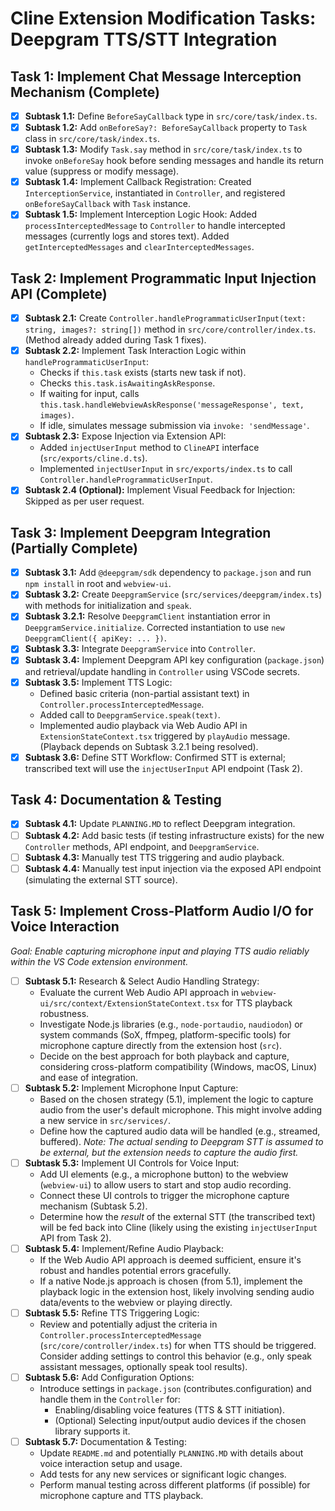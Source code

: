 # Cline Extension Modification Tasks: Deepgram TTS/STT Integration

## Task 1: Implement Chat Message Interception Mechanism (Complete)

*   [X] **Subtask 1.1:** Define `BeforeSayCallback` type in `src/core/task/index.ts`.
*   [X] **Subtask 1.2:** Add `onBeforeSay?: BeforeSayCallback` property to `Task` class in `src/core/task/index.ts`.
*   [X] **Subtask 1.3:** Modify `Task.say` method in `src/core/task/index.ts` to invoke `onBeforeSay` hook before sending messages and handle its return value (suppress or modify message).
*   [X] **Subtask 1.4:** Implement Callback Registration: Created `InterceptionService`, instantiated in `Controller`, and registered `onBeforeSayCallback` with `Task` instance.
*   [X] **Subtask 1.5:** Implement Interception Logic Hook: Added `processInterceptedMessage` to `Controller` to handle intercepted messages (currently logs and stores text). Added `getInterceptedMessages` and `clearInterceptedMessages`.

## Task 2: Implement Programmatic Input Injection API (Complete)

*   [X] **Subtask 2.1:** Create `Controller.handleProgrammaticUserInput(text: string, images?: string[])` method in `src/core/controller/index.ts`. (Method already added during Task 1 fixes).
*   [X] **Subtask 2.2:** Implement Task Interaction Logic within `handleProgrammaticUserInput`:
    *   Checks if `this.task` exists (starts new task if not).
    *   Checks `this.task.isAwaitingAskResponse`.
    *   If waiting for input, calls `this.task.handleWebviewAskResponse('messageResponse', text, images)`.
    *   If idle, simulates message submission via `invoke: 'sendMessage'`.
*   [X] **Subtask 2.3:** Expose Injection via Extension API:
    *   Added `injectUserInput` method to `ClineAPI` interface (`src/exports/cline.d.ts`).
    *   Implemented `injectUserInput` in `src/exports/index.ts` to call `Controller.handleProgrammaticUserInput`.
*   [X] **Subtask 2.4 (Optional):** Implement Visual Feedback for Injection: Skipped as per user request.

## Task 3: Implement Deepgram Integration (Partially Complete)

*   [X] **Subtask 3.1:** Add `@deepgram/sdk` dependency to `package.json` and run `npm install` in root and `webview-ui`.
*   [X] **Subtask 3.2:** Create `DeepgramService` (`src/services/deepgram/index.ts`) with methods for initialization and `speak`.
*   [X] **Subtask 3.2.1:** Resolve `DeepgramClient` instantiation error in `DeepgramService.initialize`. Corrected instantiation to use `new DeepgramClient({ apiKey: ... })`.
*   [X] **Subtask 3.3:** Integrate `DeepgramService` into `Controller`.
*   [X] **Subtask 3.4:** Implement Deepgram API key configuration (`package.json`) and retrieval/update handling in `Controller` using VSCode secrets.
*   [X] **Subtask 3.5:** Implement TTS Logic:
    *   Defined basic criteria (non-partial assistant text) in `Controller.processInterceptedMessage`.
    *   Added call to `DeepgramService.speak(text)`.
    *   Implemented audio playback via Web Audio API in `ExtensionStateContext.tsx` triggered by `playAudio` message. (Playback depends on Subtask 3.2.1 being resolved).
*   [X] **Subtask 3.6:** Define STT Workflow: Confirmed STT is external; transcribed text will use the `injectUserInput` API endpoint (Task 2).

## Task 4: Documentation & Testing

*   [X] **Subtask 4.1:** Update `PLANNING.MD` to reflect Deepgram integration.
*   [ ] **Subtask 4.2:** Add basic tests (if testing infrastructure exists) for the new `Controller` methods, API endpoint, and `DeepgramService`.
*   [ ] **Subtask 4.3:** Manually test TTS triggering and audio playback.
*   [ ] **Subtask 4.4:** Manually test input injection via the exposed API endpoint (simulating the external STT source).

## Task 5: Implement Cross-Platform Audio I/O for Voice Interaction

*Goal: Enable capturing microphone input and playing TTS audio reliably within the VS Code extension environment.*

*   [ ] **Subtask 5.1:** Research & Select Audio Handling Strategy:
    *   Evaluate the current Web Audio API approach in `webview-ui/src/context/ExtensionStateContext.tsx` for TTS playback robustness.
    *   Investigate Node.js libraries (e.g., `node-portaudio`, `naudiodon`) or system commands (SoX, ffmpeg, platform-specific tools) for microphone capture directly from the extension host (`src`).
    *   Decide on the best approach for both playback and capture, considering cross-platform compatibility (Windows, macOS, Linux) and ease of integration.
*   [ ] **Subtask 5.2:** Implement Microphone Input Capture:
    *   Based on the chosen strategy (5.1), implement the logic to capture audio from the user's default microphone. This might involve adding a new service in `src/services/`.
    *   Define how the captured audio data will be handled (e.g., streamed, buffered). *Note: The actual sending to Deepgram STT is assumed to be external, but the extension needs to capture the audio first.*
*   [ ] **Subtask 5.3:** Implement UI Controls for Voice Input:
    *   Add UI elements (e.g., a microphone button) to the webview (`webview-ui`) to allow users to start and stop audio recording.
    *   Connect these UI controls to trigger the microphone capture mechanism (Subtask 5.2).
    *   Determine how the *result* of the external STT (the transcribed text) will be fed back into Cline (likely using the existing `injectUserInput` API from Task 2).
*   [ ] **Subtask 5.4:** Implement/Refine Audio Playback:
    *   If the Web Audio API approach is deemed sufficient, ensure it's robust and handles potential errors gracefully.
    *   If a native Node.js approach is chosen (from 5.1), implement the playback logic in the extension host, likely involving sending audio data/events to the webview or playing directly.
*   [ ] **Subtask 5.5:** Refine TTS Triggering Logic:
    *   Review and potentially adjust the criteria in `Controller.processInterceptedMessage` (`src/core/controller/index.ts`) for when TTS should be triggered. Consider adding settings to control this behavior (e.g., only speak assistant messages, optionally speak tool results).
*   [ ] **Subtask 5.6:** Add Configuration Options:
    *   Introduce settings in `package.json` (contributes.configuration) and handle them in the `Controller` for:
        *   Enabling/disabling voice features (TTS & STT initiation).
        *   (Optional) Selecting input/output audio devices if the chosen library supports it.
*   [ ] **Subtask 5.7:** Documentation & Testing:
    *   Update `README.md` and potentially `PLANNING.MD` with details about voice interaction setup and usage.
    *   Add tests for any new services or significant logic changes.
    *   Perform manual testing across different platforms (if possible) for microphone capture and TTS playback.
